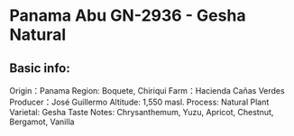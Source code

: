# Panama Abu GN-2936 - Gesha Natural

## Basic info:

Origin：Panama
Region: Boquete, Chiriqui
Farm：Hacienda Cañas Verdes
Producer：José Guillermo
Altitude: 1,550 masl.
Process: Natural
Plant Varietal: Gesha
Taste Notes: Chrysanthemum, Yuzu, Apricot, Chestnut, Bergamot, Vanilla
